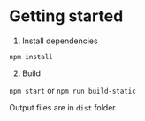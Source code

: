 # Getting started
1. Install dependencies

`npm install`

2. Build 

`npm start` or `npm run build-static`

Output files are in `dist` folder.